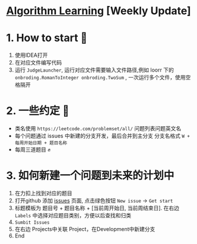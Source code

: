 # [Algorithm Learning](https://leetcode.com/problemset/all/) [Weekly Update]



# 1. How to start 🚀

1. 使用IDEA打开
2. 在对应文件编写代码
3. 运行 `JudgeLauncher`, 运行对应文件需要输入文件路径,例如 loorr 下的
   `onbroding.RomanToInteger onbroding.TwoSum` , 一次运行多个文件，使用空格隔开

# 2. 一些约定 🦴

+ 类名使用 `https://leetcode.com/problemset/all/` 问题列表问题英文名
+ 每个问题通过 issues 中新建的分支开发，最后合并到主分支 分支名格式  `W + 每周开始日期 + 题目名称`
+ 每周三道题目 ✊

# 3. 如何新建一个问题到未来的计划中

1. 在力扣上找到对应的题目
2. 打开github 添加 [issues](https://github.com/loorr/algorithm-learning/issues) 页面, 点击绿色按钮 
`New issue` -> `Get start` 
3. 标题模板为 题目号 + 题目名称 + [当前周开始日, 当前周结束日]. 在右边 `Labels` 中选择对应题目类别，方便以后查找和归类
4. `Sumbit Issues`
5. 在右边 Projects中关联 Project，在Development中新建分支
6. End